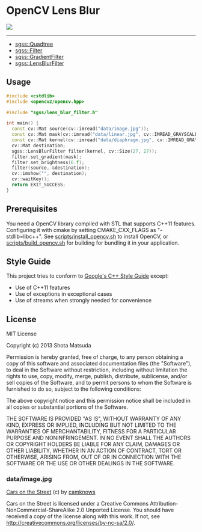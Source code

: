 # OpenCV Lens Blur

![](http://gyazo.com/797e3b939b0c9fc6457084409b2523d0.png)

---

- [sgss::Quadtree](include/sgss/quadtree.h)
- [sgss::Filter](include/sgss/filter.h)
- [sgss::GradientFilter](include/sgss/gradient_filter.h)
- [sgss::LensBlurFilter](include/sgss/lens_blur_filter.h)

## Usage

```cpp
#include <cstdlib>
#include <opencv2/opencv.hpp>

#include "sgss/lens_blur_filter.h"

int main() {
  const cv::Mat source(cv::imread("data/image.jpg"));
  const cv::Mat mask(cv::imread("data/linear.jpg", cv::IMREAD_GRAYSCALE));
  const cv::Mat kernel(cv::imread("data/diaphragm.jpg", cv::IMREAD_GRAYSCALE));
  cv::Mat destination;
  sgss::LensBlurFilter filter(kernel, cv::Size(27, 27));
  filter.set_gradient(mask);
  filter.set_brightness(6.f);
  filter(source, &destination);
  cv::imshow("", destination);
  cv::waitKey();
  return EXIT_SUCCESS;
}
```

## Prerequisites

You need a OpenCV library compiled with STL that supports C++11 features.
Configuring it with cmake by setting CMAKE_CXX_FLAGS as "-stdlib=libc++".
See [scripts/install_opencv.sh](scripts/install_opencv.sh) to install OpenCV,
or [scripts/build_opencv.sh](scripts/build_opencv.sh) for building for bundling
it in your application.

## Style Guide

This project tries to conform to [Google's C++ Style Guide](http://google-styleguide.googlecode.com/svn/trunk/cppguide.xml) except:

- Use of C++11 features
- Use of exceptions in exceptional cases
- Use of streams when strongly needed for convenience

## License


MIT License

Copyright (c) 2013 Shota Matsuda

Permission is hereby granted, free of charge, to any person obtaining a copy
of this software and associated documentation files (the "Software"), to deal
in the Software without restriction, including without limitation the rights
to use, copy, modify, merge, publish, distribute, sublicense, and/or sell
copies of the Software, and to permit persons to whom the Software is
furnished to do so, subject to the following conditions:

The above copyright notice and this permission notice shall be included in
all copies or substantial portions of the Software.

THE SOFTWARE IS PROVIDED "AS IS", WITHOUT WARRANTY OF ANY KIND, EXPRESS OR
IMPLIED, INCLUDING BUT NOT LIMITED TO THE WARRANTIES OF MERCHANTABILITY,
FITNESS FOR A PARTICULAR PURPOSE AND NONINFRINGEMENT. IN NO EVENT SHALL THE
AUTHORS OR COPYRIGHT HOLDERS BE LIABLE FOR ANY CLAIM, DAMAGES OR OTHER
LIABILITY, WHETHER IN AN ACTION OF CONTRACT, TORT OR OTHERWISE, ARISING FROM,
OUT OF OR IN CONNECTION WITH THE SOFTWARE OR THE USE OR OTHER DEALINGS IN
THE SOFTWARE.

### data/image.jpg

[Cars on the Street](http://www.flickr.com/photos/camknows/9320258091/)
(c) by [camknows](http://www.flickr.com/photos/camknows/)

Cars on the Street is licensed under a Creative Commons
Attribution-NonCommercial-ShareAlike 2.0 Unported License.
You should have received a copy of the license along with this
work. If not, see <http://creativecommons.org/licenses/by-nc-sa/2.0/>.
